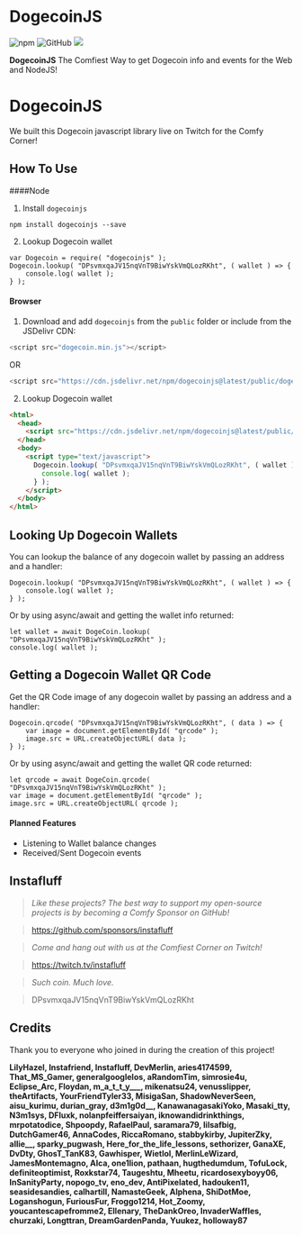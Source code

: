 # DogecoinJS
![npm](https://img.shields.io/npm/v/dogecoinjs?style=flat-square) ![GitHub](https://img.shields.io/github/license/instafluff/dogecoinjs?style=flat-square) [![](https://data.jsdelivr.com/v1/package/npm/dogecoinjs/badge)](https://www.jsdelivr.com/package/npm/dogecoinjs)

**DogecoinJS** The Comfiest Way to get Dogecoin info and events for the Web and NodeJS!

# DogecoinJS
We built this Dogecoin javascript library live on Twitch for the Comfy Corner!

## How To Use ##

####Node
1. Install `dogecoinjs`
```
npm install dogecoinjs --save
```

2. Lookup Dogecoin wallet
```
var Dogecoin = require( "dogecoinjs" );
Dogecoin.lookup( "DPsvmxqaJV15nqVnT9BiwYskVmQLozRKht", ( wallet ) => {
	console.log( wallet );
} );
```

#### Browser
1. Download and add `dogecoinjs` from the `public` folder or include from the JSDelivr CDN:
```javascript
<script src="dogecoin.min.js"></script>
```
OR
```javascript
<script src="https://cdn.jsdelivr.net/npm/dogecoinjs@latest/public/dogecoin.min.js"></script>
```

2. Lookup Dogecoin wallet
```html
<html>
  <head>
    <script src="https://cdn.jsdelivr.net/npm/dogecoinjs@latest/public/dogecoin.min.js"></script>
  </head>
  <body>
    <script type="text/javascript">
      Dogecoin.lookup( "DPsvmxqaJV15nqVnT9BiwYskVmQLozRKht", ( wallet ) => {
        console.log( wallet );
      } );
    </script>
  </body>
</html>
```

## Looking Up Dogecoin Wallets

You can lookup the balance of any dogecoin wallet by passing an address and a handler:
```
Dogecoin.lookup( "DPsvmxqaJV15nqVnT9BiwYskVmQLozRKht", ( wallet ) => {
	console.log( wallet );
} );
```

Or by using async/await and getting the wallet info returned:
```
let wallet = await DogeCoin.lookup( "DPsvmxqaJV15nqVnT9BiwYskVmQLozRKht" );
console.log( wallet );
```

## Getting a Dogecoin Wallet QR Code

Get the QR Code image of any dogecoin wallet by passing an address and a handler:
```
Dogecoin.qrcode( "DPsvmxqaJV15nqVnT9BiwYskVmQLozRKht", ( data ) => {
	var image = document.getElementById( "qrcode" );
	image.src = URL.createObjectURL( data );
} );
```

Or by using async/await and getting the wallet QR code returned:
```
let qrcode = await DogeCoin.qrcode( "DPsvmxqaJV15nqVnT9BiwYskVmQLozRKht" );
var image = document.getElementById( "qrcode" );
image.src = URL.createObjectURL( qrcode );
```

#### Planned Features

- Listening to Wallet balance changes
- Received/Sent Dogecoin events

## Instafluff ##
> *Like these projects? The best way to support my open-source projects is by becoming a Comfy Sponsor on GitHub!*

> https://github.com/sponsors/instafluff

> *Come and hang out with us at the Comfiest Corner on Twitch!*

> https://twitch.tv/instafluff

> *Such coin. Much love.*

> DPsvmxqaJV15nqVnT9BiwYskVmQLozRKht

## Credits ##
Thank you to everyone who joined in during the creation of this project!

**LilyHazel, Instafriend, Instafluff, DevMerlin, aries4174599, That_MS_Gamer, generalgooglelos, aRandomTim, simrosie4u, Eclipse_Arc, Floydan, m_a_t_t_y___, mikenatsu24, venusslipper, theArtifacts, YourFriendTyler33, MisigaSan, ShadowNeverSeen, aisu_kurimu, durian_gray, d3m1g0d__, KanawanagasakiYoko, Masaki_tty, N3m1sys, DFluxk, nolanpfeiffersaiyan, iknowandidrinkthings, mrpotatodice, Shpoopdy, RafaelPaul, saramara79, lilsafbig, DutchGamer46, AnnaCodes, RiccaRomano, stabbykirby, JupiterZky, allie__, sparky_pugwash, Here_for_the_life_lessons, sethorizer, GanaXE, DvDty, GhosT_TanK83, Gawhisper, Wietlol, MerlinLeWizard, JamesMontemagno, Alca, one1lion, pathaan, hugthedumdum, TofuLock, definiteoptimist, Roxkstar74, Taugeshtu, Mheetu, ricardosexyboyy06, InSanityParty, nopogo_tv, eno_dev, AntiPixelated, hadouken11, seasidesandies, calhartill, NamasteGeek, Alphena, ShiDotMoe, Loganshogun, FuriousFur, Froggo1214, Hot_Zoomy, youcantescapefromme2, Ellenary, TheDankOreo, InvaderWaffles, churzaki, Longttran, DreamGardenPanda, Yuukez, holloway87**
